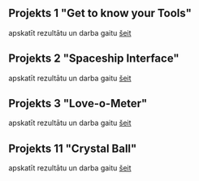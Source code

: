 
## Projekts 1 "Get to know your Tools"
apskatīt rezultātu un darba gaitu [šeit](Projekts_01_Iepazisanas/README_Projekts1.md)

## Projekts 2 "Spaceship Interface"
apskatīt rezultātu un darba gaitu [šeit](Projekts_02_kosmiska%20kuga%20interfeis/README_Projekts2.md)

## Projekts 3 "Love-o-Meter"
apskatīt rezultātu un darba gaitu [šeit](Projekts_03_Love_o_Meter/README_Projekts3.md)

## Projekts 11 "Crystal Ball"
apskatīt rezultātu un darba gaitu [šeit](Projekts_11_Crystal_Ball/README_Projekts4.md)
